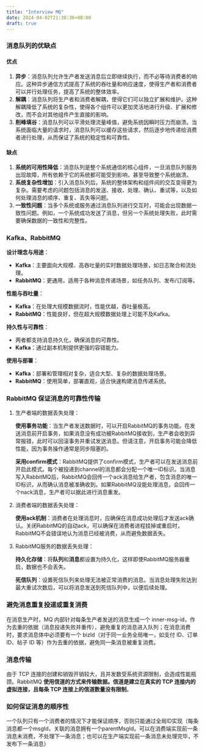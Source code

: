 ```yaml
---
title: "Interview MQ"
date: 2024-04-02T21:38:36+08:00
draft: true
---
```




### 消息队列的优缺点

#### 优点

1. **异步**：消息队列允许生产者发送消息后立即继续执行，而不必等待消费者的响应。这种异步通信方式提高了系统的吞吐量和响应速度，使得生产者和消费者可以并行处理任务，提高了系统的整体效率。
2. **解耦**：消息队列将生产者和消费者解耦，使得它们可以独立扩展和维护。这种解耦降低了系统的复杂性，使得各个组件可以更加灵活地进行升级、扩展和修改，而不会对其他组件产生直接的影响。
3. **削峰填谷**：消息队列可以平滑处理流量峰值，避免系统因瞬时压力而崩溃。当系统面临大量的请求时，消息队列可以缓存这些请求，然后逐步地传递给消费者进行处理，从而保证了系统的稳定性和可靠性。

#### 缺点

1. **系统的可用性降低**：消息队列是整个系统通信的核心组件，一旦消息队列服务出现故障，所有依赖于它的系统都可能受到影响，甚至导致整个系统崩溃。
2. **系统复杂性增加**：引入消息队列后，系统的整体架构和组件间的交互变得更为复杂。需要考虑的问题包括消息的发送、接收、处理、确认、重试等，以及如何处理消息的顺序、重复、丢失等问题。
3. **一致性问题**：当多个系统或服务通过消息队列进行交互时，可能会出现数据一致性问题。例如，一个系统成功发送了消息，但另一个系统处理失败，此时需要确保数据的一致性和完整性。

### Kafka、RabbitMQ

**设计理念与用途**：

- **Kafka**：主要面向大规模、高吞吐量的实时数据处理场景，如日志聚合和流处理。
- **RabbitMQ**：更通用，适用于各种消息传递场景，如任务队列、发布/订阅等。

**性能与吞吐量**：

- **Kafka**：在处理大规模数据流时，性能优越，吞吐量极高。
- **RabbitMQ**：性能良好，但在超大规模数据处理上可能不及Kafka。

**持久性与可靠性**：

- 两者都支持消息持久化，确保消息的可靠性。
- **Kafka**：通过副本机制提供更强的容错能力。

**使用与部署**：

- **Kafka**：部署和管理相对复杂，适合大型、复杂的数据处理场景。
- **RabbitMQ**：使用简单，部署直观，适合快速构建消息传递系统。

### RabbitMQ 保证消息的可靠性传输

1. 生产者端的数据丢失处理：

   **使用事务功能**：当生产者发送数据时，可以开启RabbitMQ的事务功能。在发送消息前开启事务，如果消息没有成功被RabbitMQ接收到，生产者会收到异常报错，此时可以回滚事务并重试发送消息。但请注意，开启事务可能会降低性能，因为事务操作通常是同步阻塞的。

   **采用confirm模式**：RabbitMQ提供了confirm模式，生产者可以在发送消息前开启此模式。每个被投递到channel的消息都会分配一个唯一ID标识。当消息写入RabbitMQ后，RabbitMQ会回传一个ack消息给生产者，包含消息的唯一ID标识，从而确认消息被准确收到。如果RabbitMQ没能处理消息，会回传一个nack消息，生产者可以据此进行消息重发。

2. 消费者端的数据丢失处理：

   **使用ack机制**：消费者在处理消息时，应确保在消息成功处理后才发送ack确认。关闭RabbitMQ的自动ack，可以确保在消费者进程挂掉或重启时，RabbitMQ不会错误地认为消息已经被消费，从而避免数据丢失。

3. RabbitMQ服务的数据丢失处理：

   **持久化存储**：将**队列**和**消息**都设置为持久化，这样即使RabbitMQ服务器重启，数据也不会丢失。

   **死信队列**：设置死信队列来处理无法被正常消费的消息。当消息处理失败达到最大重试次数后，可以将消息发送到死信队列中，以便后续处理。



### 避免消息重复投递或重复消费

在消息生产时，MQ 内部针对每条生产者发送的消息生成一个 inner-msg-id，作为去重的依据（消息投递失败并重传），避免重复的消息进入队列；在消息消费时，要求消息体中必须要有一个 bizId（对于同一业务全局唯一，如支付 ID、订单 ID、帖子 ID 等）作为去重的依据，避免同一条消息被重复消费。



### 消息传输

由于 TCP 连接的创建和销毁开销较大，且并发数受系统资源限制，会造成性能瓶颈。RabbitMQ **使用信道的方式来传输数据。信道是建立在真实的 TCP 连接内的虚拟连接，且每条 TCP 连接上的信道数量没有限制**。



### 如何保证消息的顺序性

一个队列只有一个消费者的情况下才能保证顺序，否则只能通过全局ID实现（每条消息都一个msgId，关联的消息拥有一个parentMsgId。可以在消费端实现前一条消息未消费，不处理下一条消息；也可以在生产端实现前一条消息未处理完毕，不发布下一条消息）
